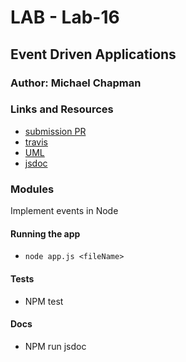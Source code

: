 # LAB - Lab-16

## Event Driven Applications

### Author: Michael Chapman

### Links and Resources
* [submission PR](https://github.com/michaelchapman-401-advanced-javascript/lab-16/pull/1)
* [travis](https://travis-ci.org/michaelchapman-401-advanced-javascript/lab-16)
* [UML](./assets/whiteboard.jpg)
* [jsdoc](./docs/index.html)

### Modules
Implement events in Node

#### Running the app
* `node app.js <fileName>`
  
#### Tests
* NPM test

#### Docs
* NPM run jsdoc

